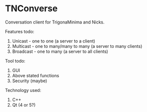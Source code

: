 TNConverse
==========

Conversation client for TrigonaMinima and Nicks.


Features todo:

1. Unicast - one to one (a server to a client)
2. Multicast - one to many/many to many (a server to many clients)
3. Broadcast - one to many (a server to all clients)


Tool todo:

1. GUI
2. Above stated functions
3. Security (maybe)


Technology used:

1. C++
2. Qt (4 or 5?)